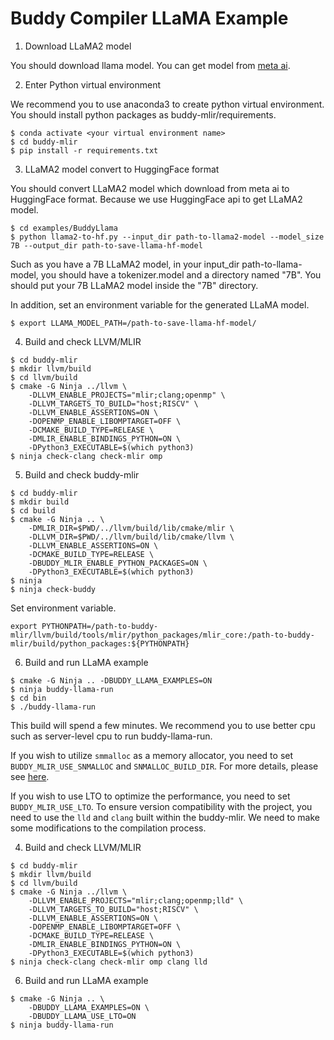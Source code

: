 # Buddy Compiler LLaMA Example

1. Download LLaMA2 model

You should download llama model. You can get model from [meta ai](https://ai.meta.com/llama/).

2. Enter Python virtual environment

We recommend you to use anaconda3 to create python virtual environment. You should install python packages as buddy-mlir/requirements.

```
$ conda activate <your virtual environment name>
$ cd buddy-mlir
$ pip install -r requirements.txt
```

3. LLaMA2 model convert to HuggingFace format

You should convert LLaMA2 model which download from meta ai to HuggingFace format. Because we use HuggingFace api to get LLaMA2 model.

```
$ cd examples/BuddyLlama
$ python llama2-to-hf.py --input_dir path-to-llama2-model --model_size 7B --output_dir path-to-save-llama-hf-model
```

Such as you have a 7B LLaMA2 model, in your input_dir path-to-llama-model, you should have a tokenizer.model and a directory named "7B". You should put your 7B LLaMA2 model inside the "7B" directory.

In addition, set an environment variable for the generated LLaMA model.
```
$ export LLAMA_MODEL_PATH=/path-to-save-llama-hf-model/
```

4. Build and check LLVM/MLIR

```
$ cd buddy-mlir
$ mkdir llvm/build
$ cd llvm/build
$ cmake -G Ninja ../llvm \
    -DLLVM_ENABLE_PROJECTS="mlir;clang;openmp" \
    -DLLVM_TARGETS_TO_BUILD="host;RISCV" \
    -DLLVM_ENABLE_ASSERTIONS=ON \
    -DOPENMP_ENABLE_LIBOMPTARGET=OFF \
    -DCMAKE_BUILD_TYPE=RELEASE \
    -DMLIR_ENABLE_BINDINGS_PYTHON=ON \
    -DPython3_EXECUTABLE=$(which python3)
$ ninja check-clang check-mlir omp
```

5. Build and check buddy-mlir

```
$ cd buddy-mlir
$ mkdir build
$ cd build
$ cmake -G Ninja .. \
    -DMLIR_DIR=$PWD/../llvm/build/lib/cmake/mlir \
    -DLLVM_DIR=$PWD/../llvm/build/lib/cmake/llvm \
    -DLLVM_ENABLE_ASSERTIONS=ON \
    -DCMAKE_BUILD_TYPE=RELEASE \
    -DBUDDY_MLIR_ENABLE_PYTHON_PACKAGES=ON \
    -DPython3_EXECUTABLE=$(which python3)
$ ninja
$ ninja check-buddy
```
Set environment variable.
```
export PYTHONPATH=/path-to-buddy-mlir/llvm/build/tools/mlir/python_packages/mlir_core:/path-to-buddy-mlir/build/python_packages:${PYTHONPATH}
```

6. Build and run LLaMA example

```
$ cmake -G Ninja .. -DBUDDY_LLAMA_EXAMPLES=ON
$ ninja buddy-llama-run
$ cd bin
$ ./buddy-llama-run
```
This build will spend a few minutes. We recommend you to use better cpu such as server-level cpu to run buddy-llama-run.

If you wish to utilize `smmalloc` as a memory allocator, you need to set `BUDDY_MLIR_USE_SNMALLOC` and `SNMALLOC_BUILD_DIR`.
For more details, please see [here](../../thirdparty/README.md#the-snmalloc-allocator).

If you wish to use LTO to optimize the performance, you need to set `BUDDY_MLIR_USE_LTO`. To ensure version compatibility with the project, you need to use the `lld` and `clang` built within the buddy-mlir. We need to make some modifications to the compilation process.

4. Build and check LLVM/MLIR
```
$ cd buddy-mlir
$ mkdir llvm/build
$ cd llvm/build
$ cmake -G Ninja ../llvm \
    -DLLVM_ENABLE_PROJECTS="mlir;clang;openmp;lld" \
    -DLLVM_TARGETS_TO_BUILD="host;RISCV" \
    -DLLVM_ENABLE_ASSERTIONS=ON \
    -DOPENMP_ENABLE_LIBOMPTARGET=OFF \
    -DCMAKE_BUILD_TYPE=RELEASE \
    -DMLIR_ENABLE_BINDINGS_PYTHON=ON \
    -DPython3_EXECUTABLE=$(which python3)
$ ninja check-clang check-mlir omp clang lld
```

6. Build and run LLaMA example

```
$ cmake -G Ninja .. \
    -DBUDDY_LLAMA_EXAMPLES=ON \
    -DBUDDY_LLAMA_USE_LTO=ON
$ ninja buddy-llama-run
```